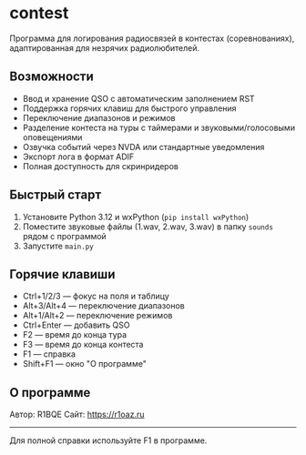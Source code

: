 # contest

Программа для логирования радиосвязей в контестах (соревнованиях), адаптированная для незрячих радиолюбителей.

## Возможности
- Ввод и хранение QSO с автоматическим заполнением RST
- Поддержка горячих клавиш для быстрого управления
- Переключение диапазонов и режимов
- Разделение контеста на туры с таймерами и звуковыми/голосовыми оповещениями
- Озвучка событий через NVDA или стандартные уведомления
- Экспорт лога в формат ADIF
- Полная доступность для скринридеров

## Быстрый старт
1. Установите Python 3.12 и wxPython (`pip install wxPython`)
2. Поместите звуковые файлы (1.wav, 2.wav, 3.wav) в папку `sounds` рядом с программой
3. Запустите `main.py`

## Горячие клавиши
- Ctrl+1/2/3 — фокус на поля и таблицу
- Alt+3/Alt+4 — переключение диапазонов
- Alt+1/Alt+2 — переключение режимов
- Ctrl+Enter — добавить QSO
- F2 — время до конца тура
- F3 — время до конца контеста
- F1 — справка
- Shift+F1 — окно "О программе"

## О программе
Автор: R1BQE
Сайт: https://r1oaz.ru

---

Для полной справки используйте F1 в программе.
